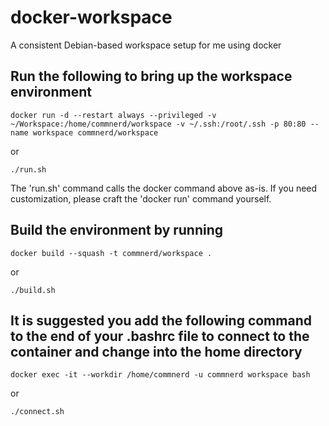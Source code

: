 # docker-workspace
A consistent Debian-based workspace setup for me using docker

## Run the following to bring up the workspace environment
`docker run -d --restart always --privileged -v ~/Workspace:/home/commnerd/workspace -v ~/.ssh:/root/.ssh -p 80:80 --name workspace commnerd/workspace`

or

`./run.sh`

The 'run.sh' command calls the docker command above as-is.  If you need customization, please craft the 'docker run' command yourself.


## Build the environment by running
`docker build --squash -t commnerd/workspace .`

or 

`./build.sh`


## It is suggested you add the following command to the end of your .bashrc file to connect to the container and change into the home directory

`docker exec -it --workdir /home/commnerd -u commnerd workspace bash`

or

`./connect.sh`
